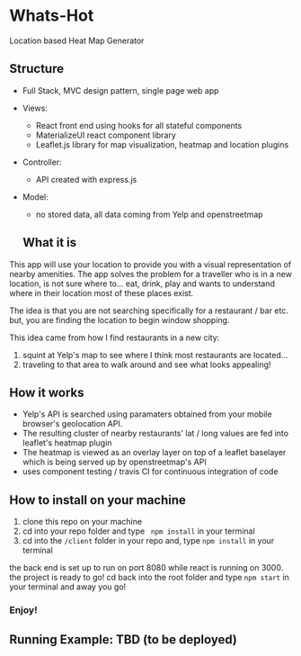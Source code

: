 # Whats-Hot
Location based Heat Map Generator

## Structure

- Full Stack, MVC design pattern, single page web app
- Views:
  - React front end using hooks for all stateful components
  - MaterializeUI react component library
  - Leaflet.js library for map visualization, heatmap and location plugins
- Controller:
  - API created with express.js
- Model:
  - no stored data, all data coming from Yelp and openstreetmap
  
  ## What it is
  
This app will use your location to provide you with a visual representation of nearby amenities. The app solves the problem for a traveller who is in a new location, is not sure where to... eat, drink, play and wants to understand where in their location most of these places exist. 

The idea is that you are not searching specifically for a restaurant / bar etc. but, you are finding the location to begin window shopping. 

This idea came from how I find restaurants in a new city:

1. squint at Yelp's map to see where I think most restaurants are located...
2. traveling to that area to walk around and see what looks appealing! 

## How it works

- Yelp's API is searched using paramaters obtained from your mobile browser's geolocation API. 
- The resulting cluster of nearby restaurants' lat / long values are fed into leaflet's heatmap plugin
- The heatmap is viewed as an overlay layer on top of a leaflet baselayer which is being served up by openstreetmap's API
- uses component testing / travis CI for continuous integration of code

## How to install on your machine

1. clone this repo on your machine
2. cd into your repo folder and type ``` npm install``` in your terminal
3. cd into the ```/client``` folder in your repo and, type ```npm install``` in your terminal

the back end is set up to run on port 8080 while react is running on 3000. the project is ready to go! cd back into the root folder and type ```npm start``` in your terminal and away you go!

### Enjoy! 

## Running Example: TBD (to be deployed)
